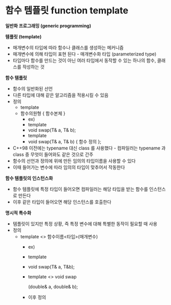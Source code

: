 # 함수 템플릿 function template

**일반화 프로그래밍 (generic programming)**

**템플릿 (template)**

- 매개변수의 타입에 따라 함수나 클래스를 생성하는 메커니즘
- 매개변수에 의해 타입이 표현 된다 - 매개변수화 타입 (parameterized type)
- 타입마다 함수를 만드는 것이 아닌 여러 타입에서 동작할 수 있는 하나의 함수, 클래스를 작성하는 것

**함수 템플릿**

- 함수의 일반화된 선언
- 다른 타입에 대해 같은 알고리즘을 적용시킬 수 있음
- 정의
    - template
    - 함수의원형 { 함수본체 }
        - ex)
        - template
        - void swap(T& a, T& b);
        - template
        - void swap(T& a, T& b) { 함수 정의 };
- C++98 이전에는 typename 대신 class 를 사용했다 - 컴파일러는 typename 과 class 중 무엇이 들어와도 같은 것으로 간주
- 함수의 선언과 정의에 위에 만든 임의의 타입이름을 사용할 수 있다
- 이때 들어가는 변수에 따라 임의의 타입이 맞추어서 작동한다

**함수 템플릿의 인스턴스화**

- 함수 템플릿에 특정 타입이 들어오면 컴파일러는 해당 타입을 받는 함수를 인스턴스로 만든다
- 이후 같은 타입이 들어오면 해당 인스턴스를 호출한다

**명시적 특수화**

- 템플릿이 있지만 특정 상황, 즉 특정 변수에 대해 특별한 동작이 필요할 때 사용
- 정의
    - template <> 함수이름<타입>(매개변수)
        - ex)
        - template
        - void swap(T& a, T&b);
        - template <> void swap
            
            (double& a, double& b);
            
        - 이후 정의